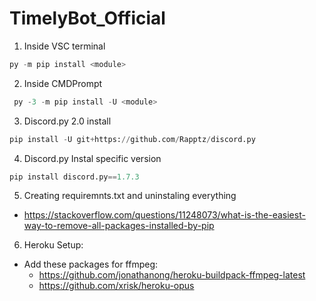 # TimelyBot_Official

1. Inside VSC terminal
```python
py -m pip install <module>
```
2. Inside CMDPrompt
```python
 py -3 -m pip install -U <module>
 ```

3. Discord.py 2.0 install
```python
pip install -U git+https://github.com/Rapptz/discord.py
``` 

4. Discord.py Instal specific version
```python
pip install discord.py==1.7.3
```

5. Creating requiremnts.txt and uninstaling everything
  * https://stackoverflow.com/questions/11248073/what-is-the-easiest-way-to-remove-all-packages-installed-by-pip

6. Heroku Setup:
  * Add these packages for ffmpeg:
    * https://github.com/jonathanong/heroku-buildpack-ffmpeg-latest
    * https://github.com/xrisk/heroku-opus
